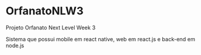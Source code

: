 # OrfanatoNLW3
Projeto Orfanato Next Level Week 3

Sistema que possui mobile em react native, web em react.js e back-end em node.js
